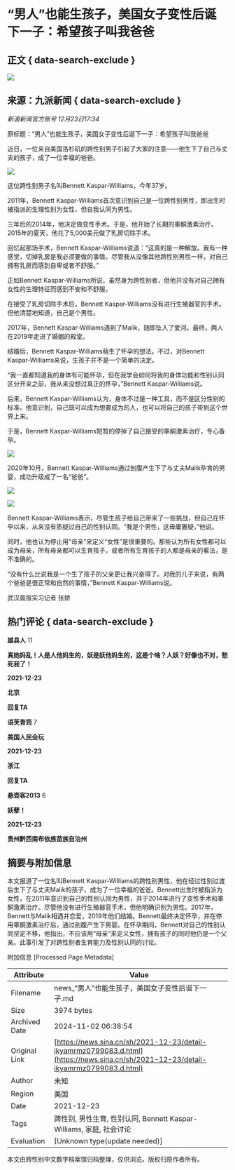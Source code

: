 # “男人”也能生孩子，美国女子变性后诞下一子：希望孩子叫我爸爸

## 正文 { data-search-exclude }


![](https://n.sinaimg.cn/sinakd10200/360/w180h180/20221208/5488-f44788ac472043e856889cad813b4a5a.jpg)

## 来源：九派新闻 { data-search-exclude }

_新浪新闻官方账号 12月23日17:34_

原标题：“男人”也能生孩子，美国女子变性后诞下一子：希望孩子叫我爸爸

近日，一位来自美国洛杉矶的跨性别男子引起了大家的注意——他生下了自己与丈夫的孩子，成了一位幸福的爸爸。

![](https://k.sinaimg.cn/n/news/crawl/111/w550h361/20211223/cb3f-fcfab2b599061215f93b389c0ce212d3.png/w700d1q75cms.jpg?by=cms_fixed_width)

这位跨性别男子名叫Bennett Kaspar-Williams，今年37岁。

2011年，Bennett Kaspar-Williams首次意识到自己是一位跨性别男性，即出生时被指派的生理性别为女性，但自我认同为男性。

三年后的2014年，他决定做变性手术。于是，他开始了长期的睾酮激素治疗。2015年的夏天，他花了5,000美元做了乳房切除手术。

回忆起那场手术，Bennett Kaspar-Williams说道：“这真的是一种解放。我有一种感觉，切掉乳房是我必须要做的事情。尽管我从没像其他跨性别男性一样，对自己拥有乳房而感到自卑或者不舒服。”

正如Bennett Kaspar-Williams所说，虽然身为跨性别者，但他并没有对自己拥有女性的生理特征而感到不安和不舒服。

在接受了乳房切除手术后，Bennett Kaspar-Williams没有进行生殖器官的手术。但他清楚地知道，自己是个男性。

2017年，Bennett Kaspar-Williams遇到了Malik，随即坠入了爱河。最终，两人在2019年走进了婚姻的殿堂。

结婚后，Bennett Kaspar-Williams萌生了怀孕的想法。不过，对Bennett Kaspar-Williams来说，生孩子并不是一个简单的决定。

“我一直都知道我的身体有可能怀孕，但在我学会如何将我的身体功能和性别认同区分开来之前，我从来没想过真正的怀孕，”Bennett Kaspar-Williams说。

后来，Bennett Kaspar-Williams认为，身体不过是一种工具，而不是区分性别的标准。他意识到，自己既可以成为想要成为的人，也可以将自己的孩子带到这个世界上来。

于是，Bennett Kaspar-Williams短暂的停掉了自己接受的睾酮激素治疗，专心备孕。

![](https://k.sinaimg.cn/n/news/crawl/280/w550h530/20211223/52bc-6bd46a0299c5898163718a15b2365dea.png/w700d1q75cms.jpg?by=cms_fixed_width)

2020年10月，Bennett Kaspar-Williams通过剖腹产生下了与丈夫Malik孕育的男婴，成功升级成了一名“爸爸”。

![](https://k.sinaimg.cn/n/news/crawl/660/w345h315/20211223/ba6f-2c7cabbfb8ca7b669a1c48ff8c905afd.png/w700d1q75cms.jpg?by=cms_fixed_width)

![](https://k.sinaimg.cn/n/news/crawl/245/w550h495/20211223/e27b-1c2565784b8f78fab087e336b96e1121.png/w700d1q75cms.jpg?by=cms_fixed_width)

Bennett Kaspar-Williams表示，尽管生孩子给自己带来了一些挑战，但自己在怀孕以来，从来没有质疑过自己的性别认同。“我是个男性，这毋庸置疑，”他说。

同时，他也认为停止用“母亲”来定义“女性”是很重要的。那些认为所有女性都可以成为母亲，所有母亲都可以生育孩子，或者所有生育孩子的人都是母亲的看法，是不准确的。

“没有什么比说我是一个生了孩子的父亲更让我兴奋得了。对我的儿子来说，有两个爸爸是很正常和自然的事情，”Bennett Kaspar-Williams说。

武汉晨报实习记者 张娇

## 热门评论 { data-search-exclude }

**雄县人** 11

**真她妈乱！人是人他妈生的，妖是妖他妈生的，这是个啥？人妖？好像也不对，愁死我了！**

**2021-12-23**

**北京**

**回复TA**

**语芙青筠** 7

**美国人民会玩**

**2021-12-23**

**浙江**

**回复TA**

**悬壶客2013** 6

**妖孽！**

**2021-12-23**

**贵州黔西南布依族苗族自治州**

## 摘要与附加信息

<!-- tcd_abstract -->
本文报道了一位名叫Bennett Kaspar-Williams的跨性别男性，他在经过性别过渡后生下了与丈夫Malik的孩子，成为了一位幸福的爸爸。Bennett出生时被指派为女性，在2011年意识到自己的性别认同为男性，并于2014年进行了变性手术和睾酮激素治疗。尽管他没有进行生殖器官手术，但他明确识别为男性。2017年，Bennett与Malik相遇并恋爱，2019年他们结婚。Bennett最终决定怀孕，并在停用睾酮激素治疗后，通过剖腹产生下男婴。在怀孕期间，Bennett对自己的性别认同坚定不移，他指出，不应该用“母亲”来定义女性，拥有孩子的同时他仍是一个父亲。此事引发了对跨性别者生育能力及性别认同的讨论。
<!-- tcd_abstract_end -->

附加信息 [Processed Page Metadata]

| Attribute       | Value                                  |
|-----------------|----------------------------------------|
| Filename        | news_“男人”也能生孩子，美国女子变性后诞下一子.md                             |
| Size            | 3974 bytes                           |
| Archived Date   | 2024-11-02 06:38:54                             |
| Original Link   | [https://news.sina.cn/sh/2021-12-23/detail-ikyamrmz0799083.d.html](https://news.sina.cn/sh/2021-12-23/detail-ikyamrmz0799083.d.html)                       |
| Author          | 未知                               |
| Region          | 美国                               |
| Date            | 2021-12-23                                 |
| Tags            | 跨性别, 男性生育, 性别认同, Bennett Kaspar-Williams, 家庭, 社会讨论                                 |
| Evaluation            | [Unknown type(update needed)]                                 |
<!-- tcd_table_end -->

本文由跨性别中文数字档案馆归档整理，仅供浏览。版权归原作者所有。
